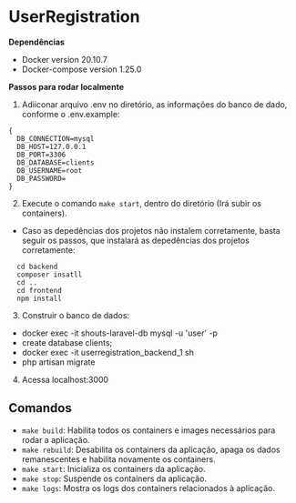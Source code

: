 # UserRegistration

**Dependências**
- Docker version 20.10.7
- Docker-compose version 1.25.0

**Passos para rodar localmente**

1. Adiiconar arquivo .env no diretório, as informações do banco de dado, conforme o .env.example:
```
{
  DB_CONNECTION=mysql
  DB_HOST=127.0.0.1
  DB_PORT=3306
  DB_DATABASE=clients
  DB_USERNAME=root
  DB_PASSWORD=
}
```

2. Execute o comando `make start`, dentro do diretório (Irá subir os containers).
- Caso as depedências dos projetos não instalem corretamente, basta seguir os passos, que instalará as depedências dos projetos corretamente:
```
  cd backend
  composer insatll
  cd ..
  cd frontend
  npm install
```
3. Construir o banco de dados: 
- docker exec -it shouts-laravel-db mysql -u 'user' -p
- create database clients;
- docker exec -it userregistration_backend_1 sh
- php artisan migrate

4. Acessa localhost:3000

## Comandos
- `make build`: Habilita todos os containers e images necessários para rodar a aplicação.
- `make rebuild`: Desabilita os containers da aplicação, apaga os dados remanescentes e habilita novamente os containers.
- `make start`: Inicializa os containers da aplicação.
- `make stop`: Suspende os containers da aplicação.
- `make logs`: Mostra os logs dos containers relacionados à aplicação.

